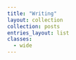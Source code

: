 ```yaml
---
title: "Writing"
layout: collection
collection: posts
entries_layout: list
classes: 
  - wide
---
```


<style>
  /* Force full width container without indentation */
  .page__content,
  .archive,
  #main {
    max-width: 1200px !important;
    margin-left: auto !important;
    margin-right: auto !important;
    float: none !important;
    width: 100% !important;
  }

  /* Remove any right-side shifting */
  #main {
    padding-left: 1em !important;
    padding-right: 1em !important;
  }
  
  /* Container for better spacing */
  .archive {
    margin-top: 1.5em;
  }
  
  /* Post card styling */
  .archive__item {
    padding: 1em 1.4em;
    margin-bottom: 1.4em;
    background-color: #fff;
    border-radius: 6px;
    box-shadow: rgba(0, 0, 0, 0.04) 0px 3px 8px;
    border-top: 3px solid #0A4D68; /* PragmaNexus primary color */
    transition: transform 0.2s ease-out;
  }
  
  /* Subtle lift effect on hover */
  .archive__item:hover {
    transform: translateY(-2px);
    box-shadow: rgba(0, 0, 0, 0.08) 0px 4px 12px;
  }
  
  /* Post title styling */
  .archive__item-title {
    margin-top: 0.1em !important;
    margin-bottom: 0.4em !important;
    font-size: 1.35em !important;
    letter-spacing: -0.01em !important;
  }
  
  /* Title link styling */
  .archive__item-title a {
    color: #0A4D68 !important; /* PragmaNexus primary color */
    text-decoration: none !important;
    transition: color 0.2s ease;
  }
  
  .archive__item-title a:hover {
    color: #137a9e !important; /* Lighter shade of primary for hover */
  }
  
  /* Meta information styling */
  .page__meta {
    margin-bottom: 0.5em !important;
    font-size: 0.85em !important;
    color: #6c757d !important;
    font-weight: 400 !important;
  }
  
  /* Ensure excerpts are displayed by overriding any theme settings that might hide them */
  .archive__item-excerpt {
    display: block !important;
    margin-top: 0.6em !important;
    margin-bottom: 0.6em !important;
    font-size: 0.92em !important;
    color: #212529 !important; /* PragmaNexus text color */
    line-height: 1.55 !important;
  }
  
  /* Button styling */
  .btn--primary {
    padding: 0.35em 0.9em !important;
    font-size: 0.78em !important;
    background-color: #fff !important;
    color: #0A4D68 !important; /* PragmaNexus primary color */
    border: 1px solid #0A4D68 !important; /* PragmaNexus primary color */
    border-radius: 4px !important;
    transition: all 0.2s ease !important;
  }
  
  /* Button hover effect */
  .btn--primary:hover {
    background-color: #0A4D68 !important; /* PragmaNexus primary color */
    color: #fff !important;
  }
  
  /* Ensure page title is styled nicely */
  .page__title {
    margin-bottom: 0.8em !important;
    color: #0A4D68 !important; /* PragmaNexus primary color */
  }

  /* Fix position of sidebar if present */
  .sidebar__right {
    display: none !important;
  }
</style>